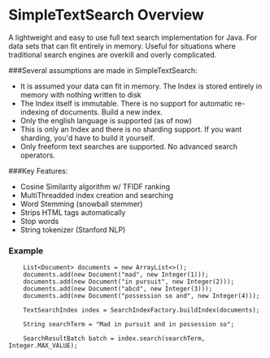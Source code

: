 # SimpleTextSearch Overview
A lightweight and easy to use full text search implementation for Java. For data sets that can fit entirely in memory. Useful for situations where traditional search engines are overkill and overly complicated.

###Several assumptions are made in SimpleTextSearch:
* It is assumed your data can fit in memory. The Index is stored entirely in memory with nothing written to disk
* The Index itself is immutable. There is no support for automatic re-indexing of documents. Build a new index.
* Only the english language is supported (as of now) 
* This is only an Index and there is no sharding support. If you want sharding, you'd have to build it yourself. 
* Only freeform text searches are supported. No advanced search operators.

###Key Features:
* Cosine Similarity algorithm w/ TFIDF ranking
* MultiThreadded index creation and searching
* Word Stemming (snowball stemmer)
* Strips HTML tags automatically
* Stop words
* String tokenizer (Stanford NLP)
 
### Example
        List<Document> documents = new ArrayList<>();
        documents.add(new Document("mad", new Integer(1)));
        documents.add(new Document("in pursuit", new Integer(2)));
        documents.add(new Document("abcd", new Integer(3)));
        documents.add(new Document("possession so and", new Integer(4)));

        TextSearchIndex index = SearchIndexFactory.buildIndex(documents);

        String searchTerm = "Mad in pursuit and in possession so";

        SearchResultBatch batch = index.search(searchTerm, Integer.MAX_VALUE);
##
